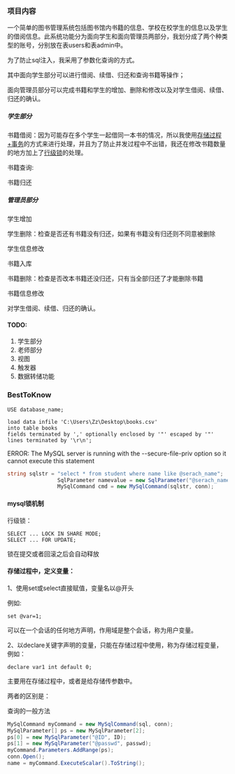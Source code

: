 ### 项目内容

一个简单的图书管理系统包括图书馆内书籍的信息、学校在校学生的信息以及学生的借阅信息。此系统功能分为面向学生和面向管理员两部分，我划分成了两个种类型的账号，分别放在表users和表admin中。

为了防止sql注入，我采用了参数化查询的方式。



其中面向学生部分可以进行借阅、续借、归还和查询书籍等操作；

面向管理员部分可以完成书籍和学生的增加、删除和修改以及对学生借阅、续借、归还的确认。

##### 学生部分

书籍借阅：因为可能存在多个学生一起借同一本书的情况，所以我使用<u>存储过程+事务</u>的方式来进行处理，并且为了防止并发过程中不出错，我还在修改书籍数量的地方加上了<u>行级锁</u>的处理。

书籍查询:

书籍归还

##### 管理员部分

学生增加

学生删除：检查是否还有书籍没有归还，如果有书籍没有归还则不同意被删除

学生信息修改

书籍入库

书籍删除：检查是否改本书籍还没归还，只有当全部归还了才能删除书籍

书籍信息修改

对学生借阅、续借、归还的确认。



#### TODO:

1. 学生部分
2. 老师部分
3. 视图
4. 触发器
5. 数据转储功能





### BestToKnow

```
USE database_name;
```

```
load data infile 'C:\Users\Zz\Desktop\books.csv'
into table books
fields terminated by ',' optionally enclosed by '"' escaped by '"'
lines terminated by '\r\n';
```

 ERROR: The MySQL server is running with the --secure-file-priv option so it cannot execute this statement

```c#
string sqlstr = "select * from student where name like @serach_name";
                SqlParameter namevalue = new SqlParameter("@serach_name", name);
                MySqlCommand cmd = new MySqlCommand(sqlstr, conn);

```





#### mysql锁机制

行级锁：

```
SELECT ... LOCK IN SHARE MODE;
SELECT ... FOR UPDATE;
```

锁在提交或者回滚之后会自动释放



#### 存储过程中，定义变量： 

1、使用set或select直接赋值，变量名以@开头

例如:

```
set @var=1; 
```

可以在一个会话的任何地方声明，作用域是整个会话，称为用户变量。

2、以declare关键字声明的变量，只能在存储过程中使用，称为存储过程变量，例如： 

```
declare var1 int default 0; 
```

主要用在存储过程中，或者是给存储传参数中。

两者的区别是： 



查询的一般方法

```C#
MySqlCommand myCommand = new MySqlCommand(sql, conn);
MySqlParameter[] ps = new MySqlParameter[2];
ps[0] = new MySqlParameter("@ID", ID);
ps[1] = new MySqlParameter("@passwd", passwd);
myCommand.Parameters.AddRange(ps);
conn.Open();
name = myCommand.ExecuteScalar().ToString();

```

